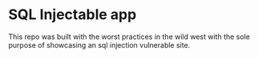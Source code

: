 # SQL Injectable app

This repo was built with the worst practices in the wild west with the sole purpose of showcasing an sql injection vulnerable site.
